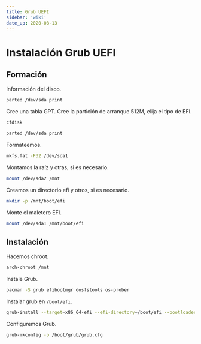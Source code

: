```yaml
---
title: Grub UEFI
sidebar: 'wiki'
date_up: 2020-08-13
---
```


# Instalación Grub UEFI

## Formación

Información del disco.

```bash
parted /dev/sda print
```

Cree una tabla GPT. Cree la partición de arranque 512M, elija el tipo de EFI.

```bash
cfdisk
```

```bash
parted /dev/sda print
```

Formateemos.

```bash
mkfs.fat -F32 /dev/sda1
```

Montamos la raíz y otras, si es necesario.

```bash
mount /dev/sda2 /mnt
```

Creamos un directorio efi y otros, si es necesario.

```bash
mkdir -p /mnt/boot/efi
```

Monte el maletero EFI.

```bash
mount /dev/sda1 /mnt/boot/efi
```

## Instalación

Hacemos chroot.

```bash
arch-chroot /mnt
```

Instale Grub.

```bash
pacman -S grub efibootmgr dosfstools os-prober
```

Instalar grub en `/boot/efi`.

```bash
grub-install --target=x86_64-efi --efi-directory=/boot/efi --bootloader-id=Arch --force
```

Configuremos Grub.

```bash
grub-mkconfig -o /boot/grub/grub.cfg
```
